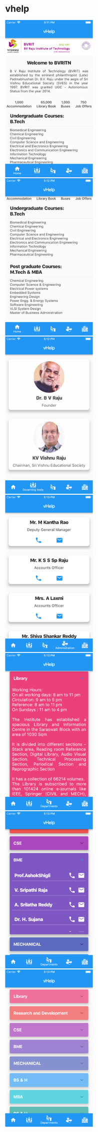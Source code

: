 # vhelp

<img src="https://raw.githubusercontent.com/fayaz07/vhelp/master/screenshots/1.png" width="280" height="500" alt="App Screenshot" /> <img src="https://raw.githubusercontent.com/fayaz07/vhelp/master/screenshots/2.png" width="280" height="500" alt="App Screenshot" /> <img src="https://raw.githubusercontent.com/fayaz07/vhelp/master/screenshots/3.png" width="280" height="500" alt="App Screenshot" />  <img src="https://raw.githubusercontent.com/fayaz07/vhelp/master/screenshots/4.png" width="280" height="500" alt="App Screenshot" /> <img src="https://raw.githubusercontent.com/fayaz07/vhelp/master/screenshots/5.png" width="280" height="500" alt="App Screenshot" /> <img src="https://raw.githubusercontent.com/fayaz07/vhelp/master/screenshots/6.png" width="280" height="500" alt="App Screenshot" />  <img src="https://raw.githubusercontent.com/fayaz07/vhelp/master/screenshots/7.png" width="280" height="500" alt="App Screenshot" />
